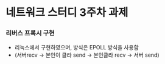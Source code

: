 # 네트워크 스터디 3주차 과제

### 리버스 프록시 구현
- 리눅스에서 구현하였으며, 방식은 EPOLL 방식을 사용함
- (서버recv -> 본인이 클라 send -> 본인클라 recv -> 서버 send)